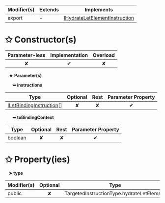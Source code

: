 | Modifier(s)                            | Extends                      | Implements                                    |
|----------------------------------------|------------------------------|-----------------------------------------------|
| export | - | [IHydrateLetElementInstruction](/runtime/interface/definitions/ihydrateletelementinstruction.md) |

# &#10025; Constructor(s)

| Parameter-less                         | Implementation                          | Overload                          |
|:--------------------------------------:|:---------------------------------------:|:---------------------------------:|
| ✘ | ✔ | ✘ |

&nbsp;&nbsp; **&#9733; Parameter(s)**

&nbsp;&nbsp;&nbsp;&nbsp;&nbsp; **&#10149; instructions**

| Type                        | Optional                           | Rest                          | Parameter Property                          |
|-----------------------------|:----------------------------------:|:-----------------------------:|:-------------------------------------------:|
| [ILetBindingInstruction](/runtime/interface/definitions/iletbindinginstruction.md)[] | ✘  | ✘ | ✔ |

&nbsp;&nbsp;&nbsp;&nbsp;&nbsp; **&#10149; toBindingContext**

| Type                        | Optional                           | Rest                          | Parameter Property                          |
|-----------------------------|:----------------------------------:|:-----------------------------:|:-------------------------------------------:|
| boolean | ✘  | ✘ | ✔ |

# &#10025; Property(ies)

&nbsp;&nbsp; **&#10148; type**

| Modifier(s)                               | Optional                           | Type                         |
|-------------------------------------------|:----------------------------------:|------------------------------|
| public | ✘ | TargetedInstructionType.hydrateLetElement |